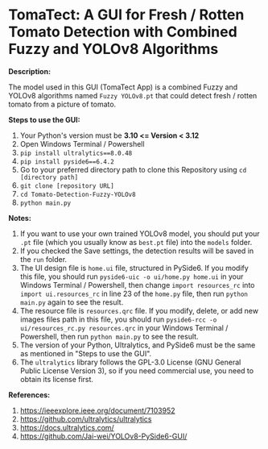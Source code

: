 # TomaTect: A GUI for Fresh / Rotten Tomato Detection with Combined Fuzzy and YOLOv8 Algorithms

**Description:**

The model used in this GUI (TomaTect App) is a combined Fuzzy and YOLOv8 algorithms named `Fuzzy YOLOv8.pt` that could detect fresh / rotten tomato from a picture of tomato.

**Steps to use the GUI:**
1. Your Python's version must be **3.10 <= Version < 3.12**
2. Open Windows Terminal / Powershell
3. `pip install ultralytics==8.0.48`
4. `pip install pyside6==6.4.2`
5. Go to your preferred directory path to clone this Repository using `cd [directory path]`
6. `git clone [repository URL]`
7. `cd Tomato-Detection-Fuzzy-YOLOv8`
8. `python main.py`

**Notes:**
1. If you want to use your own trained YOLOv8 model, you should put your `.pt` file (which you usually know as `best.pt` file) into the `models` folder.
2. If you checked the Save settings, the detection results will be saved in the `run` folder.
3. The UI design file is `home.ui` file, structured in PySide6. If you modify this file, you should run `pyside6-uic -o ui/home.py home.ui` in your Windows Terminal / Powershell, then change `import resources_rc` into `import ui.resources_rc` in line 23 of the `home.py` file, then run `python main.py` again to see the result.
4. The resource file is `resources.qrc` file. If you modify, delete, or add new images files path in this file, you should run `pyside6-rcc -o ui/resources_rc.py resources.qrc` in your Windows Terminal / Powershell, then run `python main.py` to see the result.
5. The version of your Python, Ultralytics, and PySide6 must be the same as mentioned in "Steps to use the GUI".
6. The `ultralytics` library follows the GPL-3.0 License (GNU General Public License Version 3), so if you need commercial use, you need to obtain its license first.

**References:**
1. https://ieeexplore.ieee.org/document/7103952
2. https://github.com/ultralytics/ultralytics
3. https://docs.ultralytics.com/
4. https://github.com/Jai-wei/YOLOv8-PySide6-GUI/
